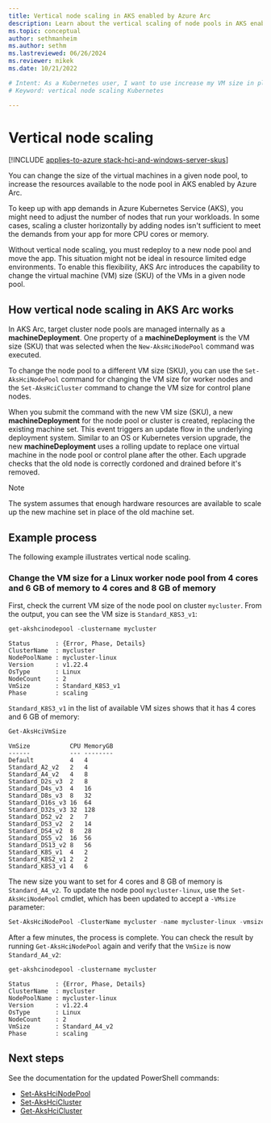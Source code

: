 ```yaml
---
title: Vertical node scaling in AKS enabled by Azure Arc
description: Learn about the vertical scaling of node pools in AKS enabled by Arc.
ms.topic: conceptual
author: sethmanheim
ms.author: sethm 
ms.lastreviewed: 06/26/2024
ms.reviewer: mikek
ms.date: 10/21/2022

# Intent: As a Kubernetes user, I want to use increase my VM size in place to grow my nodes to keep up with application demand.
# Keyword: vertical node scaling Kubernetes

---
```

# Vertical node scaling

[!INCLUDE [applies-to-azure stack-hci-and-windows-server-skus](includes/aks-hci-applies-to-skus/aks-hybrid-applies-to-azure-stack-hci-windows-server-sku.md)]

You can change the size of the virtual machines in a given node pool, to increase the resources available to the node pool in AKS enabled by Azure Arc.

To keep up with app demands in Azure Kubernetes Service (AKS), you might need to adjust the number of nodes that run your workloads. In some cases, scaling a cluster horizontally by adding nodes isn't sufficient to meet the demands from your app for more CPU cores or memory.

Without vertical node scaling, you must redeploy to a new node pool and move the app. This situation might not be ideal in resource limited edge environments. To enable this flexibility, AKS Arc introduces the capability to change the virtual machine (VM) size (SKU) of the VMs in a given node pool.

## How vertical node scaling in AKS Arc works

In AKS Arc, target cluster node pools are managed internally as a **machineDeployment**. One property of a **machineDeployment** is the VM size (SKU) that was selected when the `New-AksHciNodePool` command was executed.

To change the node pool to a different VM size (SKU), you can use the `Set-AksHciNodePool` command for changing the VM size for worker nodes and the `Set-AksHciCluster` command to change the VM size for control plane nodes.

When you submit the command with the new VM size (SKU), a new **machineDeployment** for the node pool or cluster is created, replacing the existing machine set. This event triggers an update flow in the underlying deployment system. Similar to an OS or Kubernetes version upgrade, the new **machineDeployment** uses a rolling update to replace one virtual machine in the node pool or control plane after the other. Each upgrade checks that the old node is correctly cordoned and drained before it's removed.

> [!NOTE]
> The system assumes that enough hardware resources are available to scale up the new machine set in place of the old machine set.

## Example process

The following example illustrates vertical node scaling.

### Change the VM size for a Linux worker node pool from 4 cores and 6 GB of memory to 4 cores and 8 GB of memory

First, check the current VM size of the node pool on cluster `mycluster`. From the output, you can see the VM size is `Standard_K8S3_v1`:

``` powershell
get-akshcinodepool -clustername mycluster
```

```output
Status       : {Error, Phase, Details}
ClusterName  : mycluster
NodePoolName : mycluster-linux
Version      : v1.22.4
OsType       : Linux
NodeCount    : 2
VmSize       : Standard_K8S3_v1
Phase        : scaling
```

`Standard_K8S3_v1` in the list of available VM sizes shows that it has 4 cores and 6 GB of memory:

``` powershell
Get-AksHciVmSize
```

```output
VmSize           CPU MemoryGB
------           --- --------
Default          4   4
Standard_A2_v2   2   4
Standard_A4_v2   4   8
Standard_D2s_v3  2   8
Standard_D4s_v3  4   16
Standard_D8s_v3  8   32
Standard_D16s_v3 16  64
Standard_D32s_v3 32  128
Standard_DS2_v2  2   7
Standard_DS3_v2  2   14
Standard_DS4_v2  8   28
Standard_DS5_v2  16  56
Standard_DS13_v2 8   56
Standard_K8S_v1  4   2
Standard_K8S2_v1 2   2
Standard_K8S3_v1 4   6
```

The new size you want to set for 4 cores and 8 GB of memory is `Standard_A4_v2`. To update the node pool `mycluster-linux`, use the `Set-AksHciNodePool` cmdlet, which has been updated to accept a `-VMsize` parameter:

``` powershell
Set-AksHciNodePool -ClusterName mycluster -name mycluster-linux -vmsize Standard_A4_v2
```

After a few minutes, the process is complete. You can check the result by running `Get-AksHciNodePool` again and verify that the `VmSize` is now `Standard_A4_v2`:

``` powershell
get-akshcinodepool -clustername mycluster
```

```output
Status       : {Error, Phase, Details}
ClusterName  : mycluster
NodePoolName : mycluster-linux
Version      : v1.22.4
OsType       : Linux
NodeCount    : 2
VmSize       : Standard_A4_v2
Phase        : scaling
```

## Next steps

See the documentation for the updated PowerShell commands:

- [Set-AksHciNodePool](reference/ps/set-akshcinodepool.md)
- [Set-AksHciCluster](reference/ps/set-akshcicluster.md)
- [Get-AksHciCluster](reference/ps/get-akshcicluster.md)
